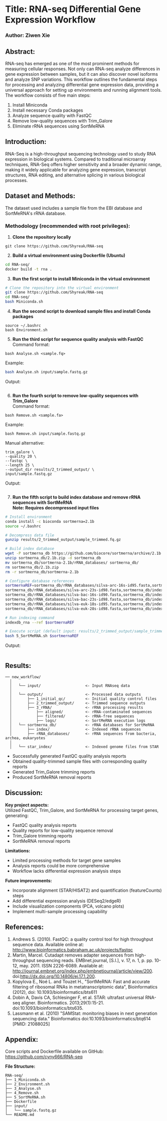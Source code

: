 # Title: RNA-seq Differential Gene Expression Workflow  

### Author: Ziwen Xie  

## Abstract:  

RNA-seq has emerged as one of the most prominent methods for measuring cellular responses. Not only can RNA-seq analyze differences in gene expression between samples, but it can also discover novel isoforms and analyze SNP variations. This workflow outlines the fundamental steps for processing and analyzing differential gene expression data, providing a universal approach for setting up environments and running alignment tools. The workflow consists of five main steps:  
1. Install Miniconda  
2. Install necessary Conda packages  
3. Analyze sequence quality with FastQC  
4. Remove low-quality sequences with Trim_Galore  
5. Eliminate rRNA sequences using SortMeRNA  

## Introduction:  

RNA-Seq is a high-throughput sequencing technology used to study RNA expression in biological systems. Compared to traditional microarray techniques, RNA-Seq offers higher sensitivity and a broader dynamic range, making it widely applicable for analyzing gene expression, transcript structures, RNA editing, and alternative splicing in various biological processes.  

## Dataset and Methods:  

The dataset used includes a sample file from the EBI database and SortMeRNA's rRNA database.  

### Methodology (recommended with root privileges):  

1. **Clone the repository locally**  
```shell
git clone https://github.com/Shyreak/RNA-seq
```

2. **Build a virtual environment using Dockerfile (Ubuntu)**  
```sh
cd RNA-seq/
docker build -t rna .
```

3. **Run the first script to install Miniconda in the virtual environment**  
```sh
# Clone the repository into the virtual environment
git clone https://github.com/Shyreak/RNA-seq
cd RNA-seq/
bash Miniconda.sh 
```

4. **Run the second script to download sample files and install Conda packages**  
```shell
source ~/.bashrc
bash Environment.sh 
```

5. **Run the third script for sequence quality analysis with FastQC**  
Command format:  
```shell
bash Analyse.sh <sample.fq> 
```  
Example:  
```sh
bash Analyse.sh input/sample.fastq.gz
```  
Output:  
```

```

6. **Run the fourth script to remove low-quality sequences with Trim_Galore**  
Command format:  
```shell
bash Remove.sh <sample.fa>
```  
Example:  
```shell
bash Remove.sh input/sample.fastq.gz
```  
Manual alternative:  
```shell
trim_galore \
--quality 20 \
--fastqc \
--length 25 \
--output_dir results/2_trimmed_output/ \
input/sample.fastq.gz
```  
Output:  
```

```

7. **Run the fifth script to build index database and remove rRNA sequences with SortMeRNA**  
**Note: Requires decompressed input files**  
```sh
# Install environment
conda install -c bioconda sortmerna=2.1b
source ~/.bashrc

# Decompress data file
gunzip results/2_trimmed_output/sample_trimmed.fq.gz 

# Build index database
wget -P sortmerna_db https://github.com/biocore/sortmerna/archive/2.1b.zip
unzip sortmerna_db/2.1b.zip -d sortmerna_db
mv sortmerna_db/sortmerna-2.1b/rRNA_databases/ sortmerna_db/
rm sortmerna_db/2.1b.zip
rm -r sortmerna_db/sortmerna-2.1b

# Configure database references
sortmernaREF=sortmerna_db/rRNA_databases/silva-arc-16s-id95.fasta,sortmerna_db/index/silva-arc-16s-id95:\
sortmerna_db/rRNA_databases/silva-arc-23s-id98.fasta,sortmerna_db/index/silva-arc-23s-id98:\
sortmerna_db/rRNA_databases/silva-bac-16s-id90.fasta,sortmerna_db/index/silva-bac-16s-id95:\
sortmerna_db/rRNA_databases/silva-bac-23s-id98.fasta,sortmerna_db/index/silva-bac-23s-id98:\
sortmerna_db/rRNA_databases/silva-euk-18s-id95.fasta,sortmerna_db/index/silva-euk-18s-id95:\
sortmerna_db/rRNA_databases/silva-euk-28s-id98.fasta,sortmerna_db/index/silva-euk-28s-id98

# Run indexing command
indexdb_rna --ref $sortmernaREF

# Execute script (default input: results/2_trimmed_output/sample_trimmed.fq)
bash 5_SortMeRNA.sh $sortmernaREF
```  
Output:  
```

```

## Results:  

```
── new_workflow/
  │  
  │   └── input/                    <- Input RNAseq data
  │  
  │   └── output/                   <- Processed data outputs
  │       ├── 1_initial_qc/         <- Initial quality control files
  │       ├── 2_trimmed_output/     <- Trimmed sequence outputs
  │       ├── 3_rRNA/               <- rRNA processing results
  │           ├── aligned/          <- rRNA-contaminated sequences
  │           ├── filtered/         <- rRNA-free sequences
  │           ├── logs/             <- SortMeRNA execution logs
  │   └── sortmerna_db/             <- rRNA databases for SortMeRNA
  │       ├── index/                <- Indexed rRNA sequences
  │       ├── rRNA_databases/       <- rRNA sequences from bacteria, archea, eukaryotes
  │  
  │   └── star_index/               <- Indexed genome files from STAR 
```

* Successfully generated FastQC quality analysis reports  
* Obtained quality-trimmed sample files with corresponding quality reports  
* Generated Trim_Galore trimming reports  
* Produced SortMeRNA removal reports  

## Discussion:  

**Key project aspects:**  
Utilized FastQC, Trim_Galore, and SortMeRNA for processing target genes, generating:  
- FastQC quality analysis reports  
- Quality reports for low-quality sequence removal  
- Trim_Galore trimming reports  
- SortMeRNA removal reports  

**Limitations:**  
- Limited processing methods for target gene samples  
- Analysis reports could be more comprehensive  
- Workflow lacks differential expression analysis steps  

**Future improvements:**  
- Incorporate alignment (STAR/HISAT2) and quantification (featureCounts) steps  
- Add differential expression analysis (DESeq2/edgeR)  
- Include visualization components (PCA, volcano plots)  
- Implement multi-sample processing capability  

## References:  

1. Andrews S. (2010). FastQC: a quality control tool for high throughput sequence data. Available online at: http://www.bioinformatics.babraham.ac.uk/projects/fastqc  
2. Martin, Marcel. Cutadapt removes adapter sequences from high-throughput sequencing reads. EMBnet.journal, [S.l.], v. 17, n. 1, p. pp. 10-12, may. 2011. ISSN 2226-6089. Available at: http://journal.embnet.org/index.php/embnetjournal/article/view/200. doi:http://dx.doi.org/10.14806/ej.17.1.200.  
3. Kopylova E., Noé L. and Touzet H., "SortMeRNA: Fast and accurate filtering of ribosomal RNAs in metatranscriptomic data", Bioinformatics (2012), doi: 10.1093/bioinformatics/bts611  
4. Dobin A, Davis CA, Schlesinger F, et al. STAR: ultrafast universal RNA-seq aligner. Bioinformatics. 2013;29(1):15-21. doi:10.1093/bioinformatics/bts635.  
5. Lassmann et al. (2010) "SAMStat: monitoring biases in next generation sequencing data." Bioinformatics doi:10.1093/bioinformatics/btq614 [PMID: 21088025]  

## Appendix:  

Core scripts and Dockerfile available on GitHub:  
https://github.com/cyny666/RNA-seq  

**File Structure:**  
```
RNA-seq/
├── 1_Miniconda.sh
├── 2_Environment.sh
├── 3_Analyse.sh
├── 4_Remove.sh
├── 5_SortMeRNA.sh
├── Dockerfile
├── input/
│   └── sample.fastq.gz
└── README.md
```
